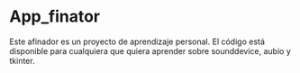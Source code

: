 # App_finator
Este afinador es un proyecto de aprendizaje personal. El código está disponible para cualquiera que quiera aprender sobre sounddevice, aubio y tkinter.
